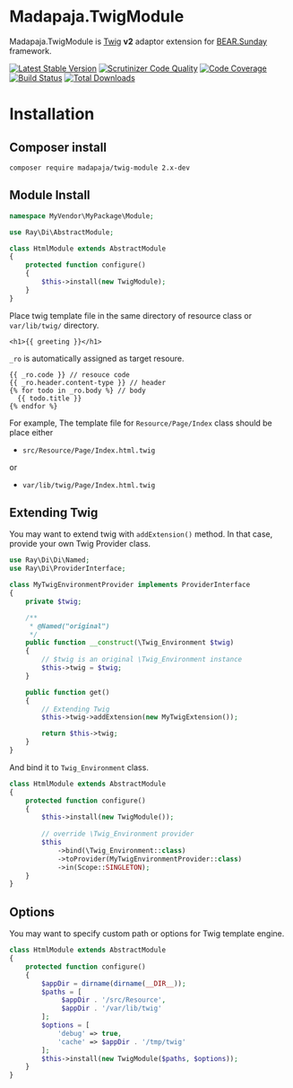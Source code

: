 # Madapaja.TwigModule

Madapaja.TwigModule is [Twig](http://twig.sensiolabs.org/) **v2** adaptor extension for [BEAR.Sunday](https://github.com/koriym/BEAR.Sunday) framework.

[![Latest Stable Version](https://poser.pugx.org/madapaja/twig-module/v/stable.svg)](https://packagist.org/packages/madapaja/twig-module)
[![Scrutinizer Code Quality](https://scrutinizer-ci.com/g/madapaja/Madapaja.TwigModule/badges/quality-score.png?b=2.x)](https://scrutinizer-ci.com/g/madapaja/Madapaja.TwigModule/?branch=2.x)
[![Code Coverage](https://scrutinizer-ci.com/g/madapaja/Madapaja.TwigModule/badges/coverage.png?b=2.x)](https://scrutinizer-ci.com/g/madapaja/Madapaja.TwigModule/?branch=2.x)
[![Build Status](https://travis-ci.org/madapaja/Madapaja.TwigModule.svg)](https://travis-ci.org/madapaja/Madapaja.TwigModule)
[![Total Downloads](https://poser.pugx.org/madapaja/twig-module/downloads.png)](https://packagist.org/packages/madapaja/twig-module)

# Installation

## Composer install

```
composer require madapaja/twig-module 2.x-dev
```

## Module Install

```php
namespace MyVendor\MyPackage\Module;

use Ray\Di\AbstractModule;

class HtmlModule extends AbstractModule
{
    protected function configure()
    {
        $this->install(new TwigModule);
    }
}
```

Place twig template file in the same directory of resource class or `var/lib/twig/` directory.

```twig
<h1>{{ greeting }}</h1>
```

`_ro` is automatically assigned as target resoure.

```twig
{{ _ro.code }} // resouce code
{{ _ro.header.content-type }} // header
{% for todo in _ro.body %} // body
  {{ todo.title }}
{% endfor %}
```

For example, The template file for `Resource/Page/Index` class should be place either

 * `src/Resource/Page/Index.html.twig`
 
or

 * `var/lib/twig/Page/Index.html.twig`

## Extending Twig

You may want to extend twig with `addExtension()` method.
In that case, provide your own Twig Provider class.

```php
use Ray\Di\Di\Named;
use Ray\Di\ProviderInterface;

class MyTwigEnvironmentProvider implements ProviderInterface
{
    private $twig;

    /**
     * @Named("original")
     */
    public function __construct(\Twig_Environment $twig)
    {
        // $twig is an original \Twig_Environment instance
        $this->twig = $twig;
    }

    public function get()
    {
        // Extending Twig
        $this->twig->addExtension(new MyTwigExtension());

        return $this->twig;
    }
}
```

And bind it to `Twig_Environment` class.

```php
class HtmlModule extends AbstractModule
{
    protected function configure()
    {
        $this->install(new TwigModule());
        
        // override \Twig_Environment provider
        $this
            ->bind(\Twig_Environment::class)
            ->toProvider(MyTwigEnvironmentProvider::class)
            ->in(Scope::SINGLETON);
    }
}
```

## Options

You may want to specify custom path or options for Twig template engine.

```php
class HtmlModule extends AbstractModule
{
    protected function configure()
    {
        $appDir = dirname(dirname(__DIR__));
        $paths = [
             $appDir . '/src/Resource',
             $appDir . '/var/lib/twig'
        ];
        $options = [
            'debug' => true,
            'cache' => $appDir . '/tmp/twig'
        ];
        $this->install(new TwigModule($paths, $options));
    }
}
```

